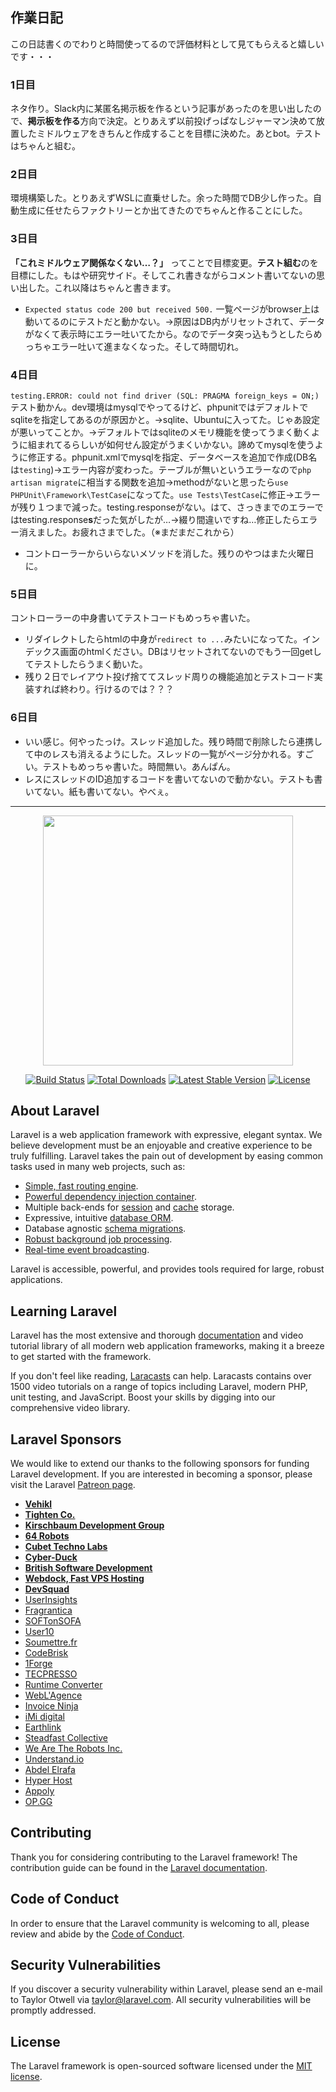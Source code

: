 
## 作業日記
この日誌書くのでわりと時間使ってるので評価材料として見てもらえると嬉しいです・・・
### 1日目
ネタ作り。Slack内に某匿名掲示板を作るという記事があったのを思い出したので、**掲示板を作る**方向で決定。とりあえず以前投げっぱなしジャーマン決めて放置したミドルウェアをきちんと作成することを目標に決めた。あとbot。テストはちゃんと組む。
### 2日目
環境構築した。とりあえずWSLに直乗せした。余った時間でDB少し作った。自動生成に任せたらファクトリーとか出てきたのでちゃんと作ることにした。
### 3日目
**「これミドルウェア関係なくない…？」** ってことで目標変更。**テスト組む**のを目標にした。もはや研究サイド。そしてこれ書きながらコメント書いてないの思い出した。これ以降はちゃんと書きます。
*  `Expected status code 200 but received 500.` 一覧ページがbrowser上は動いてるのにテストだと動かない。→原因はDB内がリセットされて、データがなくて表示時にエラー吐いてたから。なのでデータ突っ込もうとしたらめっちゃエラー吐いて進まなくなった。そして時間切れ。
### 4日目
`testing.ERROR: could not find driver (SQL: PRAGMA foreign_keys = ON;) ` テスト動かん。dev環境はmysqlでやってるけど、phpunitではデフォルトでsqliteを指定してあるのが原因かと。→sqlite、Ubuntuに入ってた。じゃあ設定が悪いってことか。→デフォルトではsqliteのメモリ機能を使ってうまく動くように組まれてるらしいが如何せん設定がうまくいかない。諦めてmysqlを使うように修正する。phpunit.xmlでmysqlを指定、データベースを追加で作成(DB名は`testing`)→エラー内容が変わった。テーブルが無いというエラーなので`php artisan migrate`に相当する関数を追加→methodがないと思ったら`use PHPUnit\Framework\TestCase`になってた。`use Tests\TestCase`に修正→エラーが残り１つまで減った。testing.responseがない。はて、さっきまでのエラーではtesting.response**s**だった気がしたが…→綴り間違いですね…修正したらエラー消えました。お疲れさまでした。（※まだまだこれから）
* コントローラーからいらないメソッドを消した。残りのやつはまた火曜日に。
### 5日目
コントローラーの中身書いてテストコードもめっちゃ書いた。
* リダイレクトしたらhtmlの中身が`redirect to ...`みたいになってた。インデックス画面のhtmlください。DBはリセットされてないのでもう一回getしてテストしたらうまく動いた。
* 残り２日でレイアウト投げ捨ててスレッド周りの機能追加とテストコード実装すれば終わり。行けるのでは？？？
### 6日目
* いい感じ。何やったっけ。スレッド追加した。残り時間で削除したら連携して中のレスも消えるようにした。スレッドの一覧がページ分かれる。すごい。テストもめっちゃ書いた。時間無い。あんぱん。
* レスにスレッドのID追加するコードを書いてないので動かない。テストも書いてない。紙も書いてない。やべぇ。

---

<p align="center"><img src="https://res.cloudinary.com/dtfbvvkyp/image/upload/v1566331377/laravel-logolockup-cmyk-red.svg" width="400"></p>

<p align="center">
<a href="https://travis-ci.org/laravel/framework"><img src="https://travis-ci.org/laravel/framework.svg" alt="Build Status"></a>
<a href="https://packagist.org/packages/laravel/framework"><img src="https://poser.pugx.org/laravel/framework/d/total.svg" alt="Total Downloads"></a>
<a href="https://packagist.org/packages/laravel/framework"><img src="https://poser.pugx.org/laravel/framework/v/stable.svg" alt="Latest Stable Version"></a>
<a href="https://packagist.org/packages/laravel/framework"><img src="https://poser.pugx.org/laravel/framework/license.svg" alt="License"></a>
</p>

## About Laravel

Laravel is a web application framework with expressive, elegant syntax. We believe development must be an enjoyable and creative experience to be truly fulfilling. Laravel takes the pain out of development by easing common tasks used in many web projects, such as:

- [Simple, fast routing engine](https://laravel.com/docs/routing).
- [Powerful dependency injection container](https://laravel.com/docs/container).
- Multiple back-ends for [session](https://laravel.com/docs/session) and [cache](https://laravel.com/docs/cache) storage.
- Expressive, intuitive [database ORM](https://laravel.com/docs/eloquent).
- Database agnostic [schema migrations](https://laravel.com/docs/migrations).
- [Robust background job processing](https://laravel.com/docs/queues).
- [Real-time event broadcasting](https://laravel.com/docs/broadcasting).

Laravel is accessible, powerful, and provides tools required for large, robust applications.

## Learning Laravel

Laravel has the most extensive and thorough [documentation](https://laravel.com/docs) and video tutorial library of all modern web application frameworks, making it a breeze to get started with the framework.

If you don't feel like reading, [Laracasts](https://laracasts.com) can help. Laracasts contains over 1500 video tutorials on a range of topics including Laravel, modern PHP, unit testing, and JavaScript. Boost your skills by digging into our comprehensive video library.

## Laravel Sponsors

We would like to extend our thanks to the following sponsors for funding Laravel development. If you are interested in becoming a sponsor, please visit the Laravel [Patreon page](https://patreon.com/taylorotwell).

- **[Vehikl](https://vehikl.com/)**
- **[Tighten Co.](https://tighten.co)**
- **[Kirschbaum Development Group](https://kirschbaumdevelopment.com)**
- **[64 Robots](https://64robots.com)**
- **[Cubet Techno Labs](https://cubettech.com)**
- **[Cyber-Duck](https://cyber-duck.co.uk)**
- **[British Software Development](https://www.britishsoftware.co)**
- **[Webdock, Fast VPS Hosting](https://www.webdock.io/en)**
- **[DevSquad](https://devsquad.com)**
- [UserInsights](https://userinsights.com)
- [Fragrantica](https://www.fragrantica.com)
- [SOFTonSOFA](https://softonsofa.com/)
- [User10](https://user10.com)
- [Soumettre.fr](https://soumettre.fr/)
- [CodeBrisk](https://codebrisk.com)
- [1Forge](https://1forge.com)
- [TECPRESSO](https://tecpresso.co.jp/)
- [Runtime Converter](http://runtimeconverter.com/)
- [WebL'Agence](https://weblagence.com/)
- [Invoice Ninja](https://www.invoiceninja.com)
- [iMi digital](https://www.imi-digital.de/)
- [Earthlink](https://www.earthlink.ro/)
- [Steadfast Collective](https://steadfastcollective.com/)
- [We Are The Robots Inc.](https://watr.mx/)
- [Understand.io](https://www.understand.io/)
- [Abdel Elrafa](https://abdelelrafa.com)
- [Hyper Host](https://hyper.host)
- [Appoly](https://www.appoly.co.uk)
- [OP.GG](https://op.gg)

## Contributing

Thank you for considering contributing to the Laravel framework! The contribution guide can be found in the [Laravel documentation](https://laravel.com/docs/contributions).

## Code of Conduct

In order to ensure that the Laravel community is welcoming to all, please review and abide by the [Code of Conduct](https://laravel.com/docs/contributions#code-of-conduct).

## Security Vulnerabilities

If you discover a security vulnerability within Laravel, please send an e-mail to Taylor Otwell via [taylor@laravel.com](mailto:taylor@laravel.com). All security vulnerabilities will be promptly addressed.

## License

The Laravel framework is open-sourced software licensed under the [MIT license](https://opensource.org/licenses/MIT).
